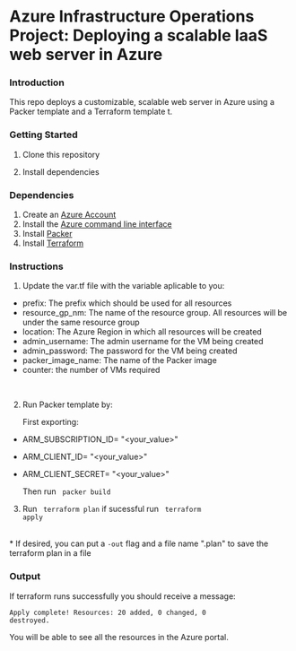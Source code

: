 # Azure Infrastructure Operations Project: Deploying a scalable IaaS web server in Azure

### Introduction
This repo deploys a customizable, scalable web server in Azure using a Packer template and a Terraform template t.

### Getting Started
1. Clone this repository

2. Install dependencies

### Dependencies
1. Create an [Azure Account](https://portal.azure.com)
2. Install the [Azure command line interface](https://docs.microsoft.com/en-us/cli/azure/install-azure-cli?view=azure-cli-latest)
3. Install [Packer](https://www.packer.io/downloads)
4. Install [Terraform](https://www.terraform.io/downloads.html)

### Instructions
1. Update the var.tf file with the variable aplicable to you:

* prefix: The prefix which should be used for all resources
* resource_gp_nm: The name of the resource group. All resources will be under the same resource group
* location: The Azure Region in which all resources will be created
* admin_username: The admin username for the VM being created
* admin_password: The password for the VM being created
* packer_image_name: The name of the Packer image
* counter: the number of VMs required
<br />

2. Run Packer template by:

    First exporting:

* ARM_SUBSCRIPTION_ID= "<your_value>"  <br />
* ARM_CLIENT_ID= "<your_value>" <br />
* ARM_CLIENT_SECRET= "<your_value>"

    Then run <code> packer build </code>

3. Run <code> terraform plan</code>
if sucessful run <code> terraform apply</code>
<br />
* If desired, you can put a <code>-out</code> flag and a file name ".plan" to save the terraform plan in a file

### Output
If terraform runs successfully you should receive a message:

<code>Apply complete! Resources: 20 added, 0 changed, 0 destroyed.</code>

You will be able to see all the resources in the Azure portal.
